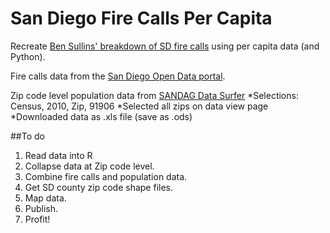 # San Diego Fire Calls Per Capita
Recreate [Ben Sullins' breakdown of SD fire calls](http://bensullins.com/san-diego-fire-department-calls-analysis/) using per capita data (and Python).

Fire calls data from the [San Diego Open Data portal](http://data.sandiego.gov/dataset/fire-incidents).

Zip code level population data from [SANDAG Data Surfer](datasurfer.sandag.org)
*Selections: Census, 2010, Zip, 91906
*Selected all zips on data view page
*Downloaded data as .xls file (save as .ods)

##To do
1. Read data into R
2. Collapse data at Zip code level.
3. Combine fire calls and population data.
4. Get SD county zip code shape files.
5. Map data.
6. Publish.
7. Profit!
